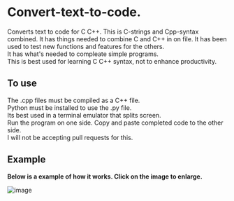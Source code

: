 # Convert-text-to-code.
Converts text to code for C C++.
This is C-strings and Cpp-syntax combined.
It has things needed to combine C and C++ in on file.
It has been used to test new functions and features for the others.<br>
It has what's needed to compleate simple programs.<br>
This is best used for learning C C++ syntax, not to enhance productivity.
## To use
The .cpp files must be compiled as a C++ file.    
Python must be installed to use the .py file.<br>
Its best used in a terminal emulator that splits screen.<br>
Run the program on one side. Copy and paste completed code to the other side.    
I will not be accepting pull requests for this.
## Example
**Below is a example of how it works.  Click on the image to enlarge.**

![image](https://github.com/user-attachments/assets/7b9c3f9e-5c21-48df-a3a9-64451fffabb3)
